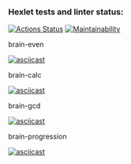 ### Hexlet tests and linter status:
[![Actions Status](https://github.com/burgerok/backend-project-44/workflows/hexlet-check/badge.svg)](https://github.com/burgerok/backend-project-44/actions)
[![Maintainability](https://api.codeclimate.com/v1/badges/8ab29b041ef0a3cfdac4/maintainability)](https://codeclimate.com/github/burgerok/backend-project-44/maintainability)

brain-even

[![asciicast](https://asciinema.org/a/JFec25n7LfXuDuqkXivVlHdjt.png)](https://asciinema.org/a/JFec25n7LfXuDuqkXivVlHdjt)

brain-calc

[![asciicast](https://asciinema.org/a/AUV71NPPUXSeIDyM26tsuWweq.png)](https://asciinema.org/a/AUV71NPPUXSeIDyM26tsuWweq)

brain-gcd

[![asciicast](https://asciinema.org/a/XgiYpEzETK8TD9qkyj0mQ2XNR.png)](https://asciinema.org/a/XgiYpEzETK8TD9qkyj0mQ2XNR)

brain-progression

[![asciicast](https://asciinema.org/a/Vdg2fcPx3Mjyk0s9pPApchNrg.png)](https://asciinema.org/a/Vdg2fcPx3Mjyk0s9pPApchNrg)
